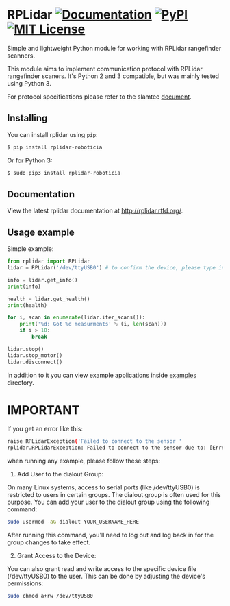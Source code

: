 # RPLidar [![Documentation](https://readthedocs.org/projects/rplidar/badge/?version=latest)](http://rplidar.readthedocs.org/en/latest/?badge=latest) [![PyPI](https://img.shields.io/pypi/v/rplidar.svg)](https://pypi.python.org/pypi/rplidar) [![MIT License](https://img.shields.io/github/license/mashape/apistatus.svg)](https://github.com/SkRobo/rplidar/blob/master/LICENSE)

Simple and lightweight Python module for working with RPLidar rangefinder scanners.

This module aims to implement communication protocol with RPLidar rangefinder
scaners. It's Python 2 and 3 compatible, but was mainly tested using Python 3.

For protocol specifications please refer to the slamtec
[document](http://www.slamtec.com/download/lidar/documents/en-us/rplidar_interface_protocol_en.pdf).

## Installing

You can install rplidar using `pip`:

```sh
$ pip install rplidar-roboticia
```

Or for Python 3:
```sh
$ sudo pip3 install rplidar-roboticia
```

## Documentation

View the latest rplidar documentation at http://rplidar.rtfd.org/.

## Usage example

Simple example:
```Python
from rplidar import RPLidar
lidar = RPLidar('/dev/ttyUSB0') # to confirm the device, please type in terminal: ls /dev/ -l

info = lidar.get_info()
print(info)

health = lidar.get_health()
print(health)

for i, scan in enumerate(lidar.iter_scans()):
    print('%d: Got %d measurments' % (i, len(scan)))
    if i > 10:
        break

lidar.stop()
lidar.stop_motor()
lidar.disconnect()
```

In addition to it you can view example applications inside
[examples](https://github.com/SkRobo/rplidar/tree/master/examples>) directory.


# IMPORTANT

If you get an error like this:

```bash
raise RPLidarException('Failed to connect to the sensor '
rplidar.RPLidarException: Failed to connect to the sensor due to: [Errno 13] could not open port /dev/ttyUSB0: [Errno 13] Permission denied: '/dev/ttyUSB0'
```

when running any example, please follow these steps:

1. Add User to the dialout Group:

On many Linux systems, access to serial ports (like /dev/ttyUSB0) is restricted to users in certain groups. The dialout group is often used for this purpose. You can add your user to the dialout group using the following command:

```bash
sudo usermod -aG dialout YOUR_USERNAME_HERE
```

After running this command, you'll need to log out and log back in for the group changes to take effect.

2. Grant Access to the Device:

You can also grant read and write access to the specific device file (/dev/ttyUSB0) to the user. This can be done by adjusting the device's permissions:

```bash
sudo chmod a+rw /dev/ttyUSB0
```